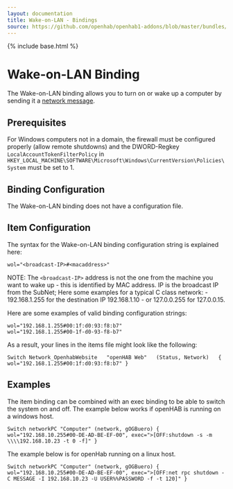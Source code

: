 ```yaml
---
layout: documentation
title: Wake-on-LAN - Bindings
source: https://github.com/openhab/openhab1-addons/blob/master/bundles/binding/org.openhab.binding.wol/README.md
---
```


<!-- Attention authors: Do not edit directly. Please add your changes to the appropriate source repository -->

{% include base.html %}

# Wake-on-LAN Binding

The Wake-on-LAN binding allows you to turn on or wake up a computer by sending it a [network message](https://en.wikipedia.org/wiki/Wake-on-LAN).

## Prerequisites

For Windows computers not in a domain, the firewall must be configured properly (allow remote shutdowns) and the DWORD-Regkey `LocalAccountTokenFilterPolicy` in `HKEY_LOCAL_MACHINE\SOFTWARE\Microsoft\Windows\CurrentVersion\Policies\System` must be set to 1.

## Binding Configuration

The Wake-on-LAN binding does not have a configuration file.

## Item Configuration

The syntax for the Wake-on-LAN binding configuration string is explained here:

```
wol="<broadcast-IP>#<macaddress>"
```

NOTE: The `<broadcast-IP>` address is not the one from the machine you want to wake up - this is identified by MAC address. IP is the broadcast IP from the SubNet; Here some examples for a typical C class network: - 192.168.1.255 for the destination IP 192.168.1.10 - or 127.0.0.255 for 127.0.0.15. 

Here are some examples of valid binding configuration strings:

```
wol="192.168.1.255#00:1f:d0:93:f8:b7"
wol="192.168.1.255#00-1f-d0-93-f8-b7"
```

As a result, your lines in the items file might look like the following:

```
Switch Network_OpenhabWebsite   "openHAB Web"   (Status, Network)   { wol="192.168.1.255#00:1f:d0:93:f8:b7" }
```

## Examples

The item binding can be combined with an exec binding to be able to switch the system on and off. The example below works if openHAB is running on a windows host.

```
Switch networkPC "Computer" (network, gOGBuero) { wol="192.168.10.255#00-DE-AD-BE-EF-00", exec=">[OFF:shutdown -s -m \\\\192.168.10.23 -t 0 -f]" }
```

The example below is for openHab running on a linux host.

```
Switch networkPC "Computer" (network, gOGBuero) { wol="192.168.10.255#00-DE-AD-BE-EF-00", exec=">[OFF:net rpc shutdown -C MESSAGE -I 192.168.10.23 -U USER%%PASSWORD -f -t 120]" }
```

